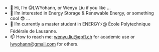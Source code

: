 - 👋 Hi, I’m @LWYohann, or Wenyu Liu if you like ...
- 👀 I’m interested in Energy Storage & Renewable Energy, or something cool 😎 ...
- 🌱 I’m currently a master student in ENERGY⚡@ École Polytechnique Fédérale de Lausanne.
- 📫 How to reach me: [wenyu.liu@epfl.ch](mailto:wenyu.liu@epfl.ch) for academic use or [lwyohann@gmail.com](mailto:lwyohann@gmail.com) for others.

<!---
LWYohann/LWYohann is a ✨ special ✨ repository because its `README.md` (this file) appears on your GitHub profile.
You can click the Preview link to take a look at your changes.
--->
